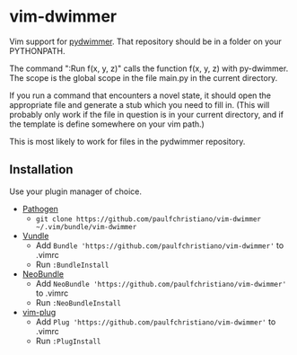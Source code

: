 # vim-dwimmer

Vim support for [pydwimmer](https://github.com/paulfchristiano/py-dwimmer).
That repository should be in a folder on your PYTHONPATH.

The command ":Run f(x, y, z)" calls the function f(x, y, z) with py-dwimmer.
The scope is the global scope in the file main.py in the current directory.

If you run a command that encounters a novel state,
it should open the appropriate file and generate a stub which you need to fill in.
(This will probably only work if the file in question is in your current directory,
and if the template is define somewhere on your vim path.)

This is most likely to work for files in the pydwimmer repository.

## Installation

Use your plugin manager of choice.

- [Pathogen](https://github.com/tpope/vim-pathogen)
  - `git clone https://github.com/paulfchristiano/vim-dwimmer ~/.vim/bundle/vim-dwimmer`
- [Vundle](https://github.com/gmarik/vundle)
  - Add `Bundle 'https://github.com/paulfchristiano/vim-dwimmer'` to .vimrc
  - Run `:BundleInstall`
- [NeoBundle](https://github.com/Shougo/neobundle.vim)
  - Add `NeoBundle 'https://github.com/paulfchristiano/vim-dwimmer'` to .vimrc
  - Run `:NeoBundleInstall`
- [vim-plug](https://github.com/junegunn/vim-plug)
  - Add `Plug 'https://github.com/paulfchristiano/vim-dwimmer'` to .vimrc
  - Run `:PlugInstall`
